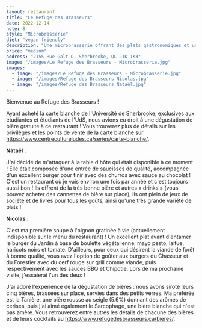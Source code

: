```yaml
---
layout: restaurant
title: "Le Refuge des Brasseurs"
date: 2022-12-14
note: 8
style: "Microbrasserie"
diet: "vegan-friendly"
description: "Une microbrasserie offrant des plats gastronomiques et une sélection impressionnante de bières artisanales"
price: "medium"
address: "2155 Rue Galt O, Sherbrooke, QC J1K 1K3"
image: "/images/Le Refuge des Brasseurs - Microbrasserie.jpg"
images:
  - image: "/images/Le Refuge des Brasseurs - Microbrasserie.jpg"
  - image: "/images/Refuge des Brasseurs Nicolas.jpg"
  - image: "/images/Refuge des Brasseurs Nataël.jpg"
---
```


Bienvenue au Refuge des Brasseurs !

Ayant acheté la carte blanche de l'Université de Sherbrooke, exclusives aux étudiantes et étudiants de l'UdS, nous avions eu droit à une dégustation de bière gratuite à ce restaurant ! Vous trouverez plus de détails sur les privilèges et les points de vente de la carte blanche sur https://www.centrecultureludes.ca/series/carte-blanche/.

**Nataël** :

J'ai décidé de m'attaquer à la table d'hôte qui était disponible à ce moment ! Elle était composée d'une entrée de saucisses de qualité, accompagnée d'un excellent burger pour finir avec des churros avec sauce au chocolat ! C'est un restaurant où je vais environ une fois par année et c'est toujours aussi bon ! Ils offrent de la très bonne bière et autres « drinks » (vous pouvez acheter des cannettes de bière sur place), ils ont plein de jeux de société et de livres pour tous les goûts, ainsi qu'une très grande variété de plats !

**Nicolas** :

C'est ma première soupe à l'oignon gratinée à vie (actuellement indisponible sur le menu du restaurant) ! Un excellent plat avant d'entamer le burger du Jardin à base de boulette végétalienne, mayo pesto, laitue, haricots noirs et tomate. D'ailleurs, pour ceux qui désirent la viande de forêt à bonne qualité, vous avez l'option de goûter aux burgers du Chasseur et du Forestier avec du cerf rouge sur grill comme viande, puis respectivement avec les sauces BBQ et Chipotle. Lors de ma prochaine visite, j'essaierai l'un des deux !

J'ai adoré l'expérience de la dégustation de bières : nous avons siroté leurs cinq bières, brassées sur place, servies dans des petits verres. Ma préférée est la Tanière, une bière rousse au seigle (5.6%) donnant des arômes de cerises, puis j'ai aimé également le Sarcophage, une bière blanche qui n'est pas amère. Vous retrouverez entre autres les détails de chacune des bières et de leurs cocktails au https://www.refugedesbrasseurs.ca/bieres/. 